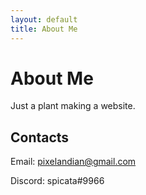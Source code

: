 ```yaml
---
layout: default
title: About Me
---
```

# About Me
Just a plant making a website.
## Contacts
Email: pixelandian@gmail.com

Discord: spicata#9966